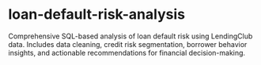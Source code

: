 # loan-default-risk-analysis
Comprehensive SQL-based analysis of loan default risk using LendingClub data. Includes data cleaning, credit risk segmentation, borrower behavior insights, and actionable recommendations for financial decision-making.
